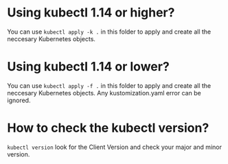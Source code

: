 # Using kubectl 1.14 or higher?
You can use `kubectl apply -k .` in this folder to apply and create all the neccesary Kubernetes objects.

# Using kubectl 1.14 or lower?
You can use `kubectl apply -f .` in this folder to apply and create all the neccesary Kubernetes objects. Any kustomization.yaml error can be ignored.

# How to check the kubectl version?
`kubectl version` look for the Client Version and check your major and minor version.
